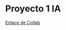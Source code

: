 # Proyecto 1 IA

[Enlace de Collab](https://colab.research.google.com/drive/1d64OqGRhDJF8AP3aCi9V9sT_BmbBdmS8?usp=sharing)
